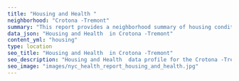 ```yaml
---
title: "Housing and Health "
neighborhood: "Crotona -Tremont"
summary: "This report provides a neighborhood summary of housing conditions and related health outcomes. It also describes population characteristics that can increase vulnerability to housing hazards."
data_json: "Housing and Health  in Crotona -Tremont"
content_yml: "housing"
type: location
seo_title: "Housing and Health  in Crotona -Tremont"
seo_description: "Housing and Health  data profile for the Crotona -Tremont neighborhood of NYC."
seo_image: "images/nyc_health_report_housing_and_health.jpg"
---
```

